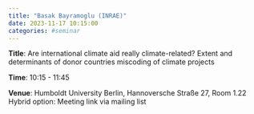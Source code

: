 ```yaml
---
title: "Basak Bayramoglu (INRAE)"
date: 2023-11-17 10:15:00
categories: #seminar
---
```


**Title**: Are international climate aid really climate-related? Extent and determinants of donor countries miscoding of climate projects  

**Time**: 10:15 - 11:45  

**Venue**: Humboldt University Berlin, Hannoversche Straße 27, Room 1.22  
Hybrid option: Meeting link via mailing list
